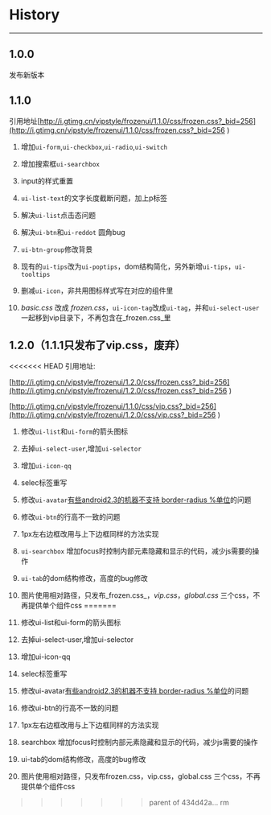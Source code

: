 # History

---
<style>
.content ol li {
	list-style-type: decimal;
	margin-left: 22px;
	line-height: 30px;
}
</style>

## 1.0.0

发布新版本


## 1.1.0

引用地址[http://i.gtimg.cn/vipstyle/frozenui/1.1.0/css/frozen.css?_bid=256](http://i.gtimg.cn/vipstyle/frozenui/1.1.0/css/frozen.css?_bid=256 )

1. 增加`ui-form`,`ui-checkbox`,`ui-radio`,`ui-switch`

2. 增加搜索框`ui-searchbox`

3. input的样式重置

4. `ui-list-text`的文字长度截断问题，加上p标签

5. 解决`ui-list`点击态问题

6. 解决`ui-btn`和`ui-reddot` 圆角bug

7. `ui-btn-group`修改背景

8. 现有的`ui-tips`改为`ui-poptips`，dom结构简化，另外新增`ui-tips`，`ui-tooltips`

9. 删减`ui-icon`，非共用图标样式写在对应的组件里

10. _basic.css_ 改成 _frozen.css_，`ui-icon-tag`改成`ui-tag`，并和`ui-select-user`一起移到vip目录下，不再包含在_frozen.css_里


## 1.2.0（1.1.1只发布了vip.css，废弃）

<<<<<<< HEAD
引用地址: 

[http://i.gtimg.cn/vipstyle/frozenui/1.2.0/css/frozen.css?_bid=256](http://i.gtimg.cn/vipstyle/frozenui/1.2.0/css/frozen.css?_bid=256 )

[http://i.gtimg.cn/vipstyle/frozenui/1.1.0/css/vip.css?_bid=256](http://i.gtimg.cn/vipstyle/frozenui/1.2.0/css/vip.css?_bid=256 )

1. 修改`ui-list`和`ui-form`的箭头图标

2. 去掉`ui-select-user`,增加`ui-selector`

3. 增加`ui-icon-qq`

4. selec标签重写

5. 修改`ui-avatar`[有些android2.3的机器不支持 border-radius %单位](https://github.com/frozenui/baseui/issues/9)的问题

6. 修改`ui-btn`的行高不一致的问题

7. 1px左右边框改用与上下边框同样的方法实现

8. `ui-searchbox` 增加focus时控制内部元素隐藏和显示的代码，减少js需要的操作

9. `ui-tab`的dom结构修改，高度的bug修改

10. 图片使用相对路径，只发布_frozen.css_，_vip.css_，_global.css_ 三个css，不再提供单个组件css
=======

1. 修改ui-list和ui-form的箭头图标

2. 去掉ui-select-user,增加ui-selector

3. 增加ui-icon-qq

4. selec标签重写

5. 修改ui-avatar[有些android2.3的机器不支持 border-radius %单位](https://github.com/frozenui/baseui/issues/9)的问题

6. 修改ui-btn的行高不一致的问题

7. 1px左右边框改用与上下边框同样的方法实现

8. searchbox 增加focus时控制内部元素隐藏和显示的代码，减少js需要的操作

9. ui-tab的dom结构修改，高度的bug修改

10. 图片使用相对路径，只发布frozen.css，vip.css，global.css 三个css，不再提供单个组件css
>>>>>>> parent of 434d42a... rm



